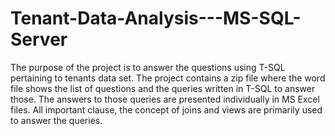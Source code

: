 # Tenant-Data-Analysis---MS-SQL-Server
The purpose of the project is to answer the questions using T-SQL pertaining to tenants data set. 
The project contains a zip file where the word file shows the list of questions and the queries written in T-SQL to answer those. 
The answers to those queries are presented individually in MS Excel files.
All important clause, the concept of joins and views are primarily used to answer the queries.
